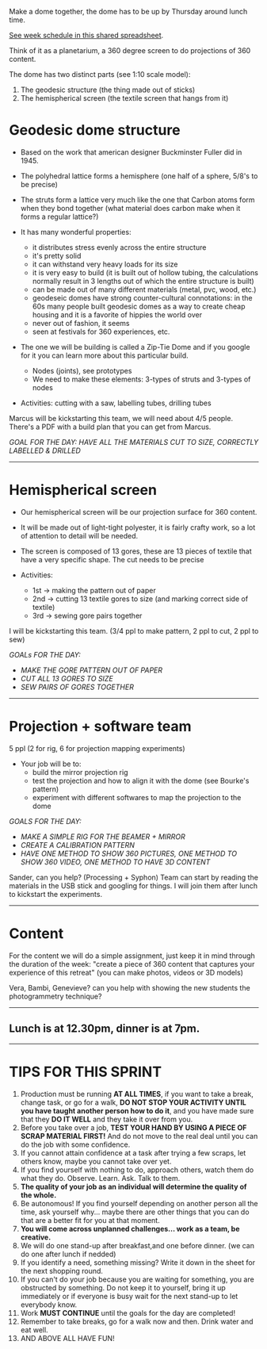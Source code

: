 Make a dome together, the dome has to be up by Thursday around lunch time.

[See week schedule in this shared spreadsheet](https://goo.gl/SNCe5N).

Think of it as a planetarium, a 360 degree screen to do projections of 360 content.

The dome has two distinct parts (see 1:10 scale model):
1. The geodesic structure (the thing made out of sticks)
2. The hemispherical screen (the textile screen that hangs from it)

# Geodesic dome structure
- Based on the work that american designer Buckminster Fuller did in 1945.
- The polyhedral lattice forms a hemisphere (one half of a sphere, 5/8's to be precise)
- The struts form a lattice very much like the one that Carbon atoms form when they bond together (what material does carbon make when it forms a regular lattice?)
- It has many wonderful properties:
    - it distributes stress evenly across the entire structure
    - it's pretty solid
    - it can withstand very heavy loads for its size
    - it is very easy to build (it is built out of hollow tubing, the calculations normally result in 3 lengths out of which the entire structure is built)
    - can be made out of many different materials (metal, pvc, wood, etc.)
    - geodeseic domes have strong counter-cultural connotations: in the 60s many people built geodesic domes as a way to create cheap housing and it is a favorite of hippies the world over
    - never out of fashion, it seems
    - seen at festivals for 360 experiences, etc.

- The one we will be building is called a Zip-Tie Dome and if you google for it you can learn more about this particular build.
    - Nodes (joints), see prototypes
    - We need to make these elements: 3-types of struts and 3-types of nodes

- Activities: cutting with a saw, labelling tubes, drilling tubes

Marcus will be kickstarting this team, we will need about 4/5 people.
There's a PDF with a build plan that you can get from Marcus.

*GOAL FOR THE DAY: HAVE ALL THE MATERIALS CUT TO SIZE, CORRECTLY LABELLED & DRILLED*

---------------------------

# Hemispherical screen

- Our hemispherical screen will be our projection surface for 360 content.
- It will be made out of light-tight polyester, it is fairly crafty work, so a lot of attention to detail will be needed.
- The screen is composed of 13 gores, these are 13 pieces of textile that have a very specific shape. The cut needs to be precise

- Activities: 
    - 1st -> making the pattern out of paper
    - 2nd -> cutting 13 textile gores to size (and marking correct side of textile)
    - 3rd -> sewing gore pairs together

I will be kickstarting this team. (3/4 ppl to make pattern, 2 ppl to cut, 2 ppl to sew)

*GOALs FOR THE DAY:* 
- *MAKE THE GORE PATTERN OUT OF PAPER*
- *CUT ALL 13 GORES TO SIZE*
- *SEW PAIRS OF GORES TOGETHER*

---------------------------

# Projection + software team

5 ppl (2 for rig, 6 for projection mapping experiments)

- Your job will be to:
    - build the mirror projection rig
    - test the projection and how to align it with the dome (see Bourke's pattern)
    - experiment with different softwares to map the projection to the dome

*GOALS FOR THE DAY:*
- *MAKE A SIMPLE RIG FOR THE BEAMER + MIRROR*
- *CREATE A CALIBRATION PATTERN*
- *HAVE ONE METHOD TO SHOW 360 PICTURES, ONE METHOD TO SHOW 360 VIDEO, ONE METHOD TO HAVE 3D CONTENT*

Sander, can you help? (Processing + Syphon)
Team can start by reading the materials in the USB stick and googling for things.
I will join them after lunch to kickstart the experiments.

---------------------------

# Content

For the content we will do a simple assignment, just keep it in mind through the duration of the week: "create a piece of 360 content that captures your experience of this retreat" (you can make photos, videos or 3D models)

Vera, Bambi, Genevieve? can you help with showing the new students the photogrammetry technique?

---------------------------
## Lunch is at 12.30pm, dinner is at 7pm.
---------------------------

# TIPS FOR THIS SPRINT

1. Production must be running **AT ALL TIMES**, if you want to take a break, change task, or go for a walk, **DO NOT STOP YOUR ACTIVITY UNTIL you have taught another person how to do it**, and you have made sure that they **DO IT WELL** and they take it over from you.
2. Before you take over a job, **TEST YOUR HAND BY USING A PIECE OF SCRAP MATERIAL FIRST!** And do not move to the real deal until you can do the job with some confidence. 
3. If you cannot attain confidence at a task after trying a few scraps, let others know, maybe you cannot take over yet.
4. If you find yourself with nothing to do, approach others, watch them do what they do. Observe. Learn. Ask. Talk to them.
5. **The quality of your job as an individual will determine the quality of the whole.**
5. Be autonomous! If you find yourself depending on another person all the time, ask yourself why... maybe there are other things that you can do that are a better fit for you at that moment.
6. **You will come across unplanned challenges... work as a team, be creative.**
7. We will do one stand-up after breakfast,and one before dinner. (we can do one after lunch if nedded)
8. If you identify a need, something missing? Write it down in the sheet for the next shopping round.
9. If you can't do your job because you are waiting for something, you are obstructed by something. Do not keep it to yourself, bring it up immediately or if everyone is busy wait for the next stand-up to let everybody know.
10. Work **MUST CONTINUE** until the goals for the day are completed!
11. Remember to take breaks, go for a walk now and then. Drink water and eat well.
12. AND ABOVE ALL HAVE FUN!
